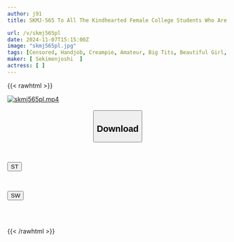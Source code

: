 ```yaml
---
author: j91
title: SKMJ-565 To All The Kindhearted Female College Students Who Are Devoted To Volunteer Activities! "Would You Help A Virgin Boy Who Is Suffering From Premature Ejaculation Improve His Condition?" 2 Pure Girls Who Participate In Charity Activities Are Excited And Excited By A Virgin Boy Who Has A Premature Ejaculation Problem, And They Take His Virginity With A Creampie SPECIAL!

url: /v/skmj565pl
date: 2024-11-07T15:15:00Z
image: "skmj565pl.jpg"
tags: [Censored, Handjob, Creampie, Amateur, Big Tits, Beautiful Girl, Nampa, 4HR+, Slender, Female College Student, Virgin Man	]
maker: [ Sekimenjoshi  ]
actress: [ ]
---
```



{{< rawhtml >}}

<div class="video" data-videoid="zrw3alRw2DUY1Rj">
    <a href="javascript:;">
        <img src="/v/skmj565pl/skmj565pl.jpg" width="WIDTH" height="HEIGHT" alt="skmj565pl.mp4" loading="lazy">
    </a>
</div>

<script type="text/javascript" src="https://j91.asia/asset/on-demand-st.js"></script>

<br>
  <link rel="stylesheet" href="https://j91.asia/asset/bs5.css">
  
  <center>
  <button class="btn btn-primary" type="button" data-bs-toggle="collapse" data-bs-target=".multi-collapse" aria-expanded="false" aria-controls="multiCollapseExample1 multiCollapseExample2"><h2>Download</h2></button></center>
</p>
<div class="row">
  <div class="col">
    <div class="collapse multi-collapse" id="multiCollapseExample1">
      <div class="card card-body">
	      	      <br>
<div class="buttons">  
<p><a href="/v/skmj565pl/st.html" target="_blank"><button class="btn-hover color-3"><i class="fa fa-download"></i> ST</button></a></p></div>
    </div>
  </div>
</div>
  <div class="col">
    <div class="collapse multi-collapse" id="multiCollapseExample2">
      <div class="card card-body">
	      <br>
<div class="buttons">
<p><a href="/v/skmj565pl/sw.html" target="_blank"><button class="btn-hover color-2"><i class="fa fa-download"></i> SW</button></a></p></div>
<br><br>
      </div>
    </div>
  </div>
</div>

{{< /rawhtml >}}